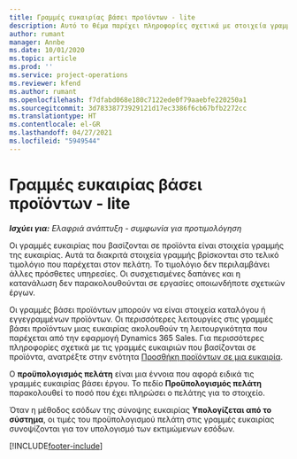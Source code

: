 ```yaml
---
title: Γραμμές ευκαιρίας βάσει προϊόντων - lite
description: Αυτό το θέμα παρέχει πληροφορίες σχετικά με στοιχεία γραμμών ευκαιρίας βάσει προϊόντων στο Project Operations.
author: rumant
manager: Annbe
ms.date: 10/01/2020
ms.topic: article
ms.prod: ''
ms.service: project-operations
ms.reviewer: kfend
ms.author: rumant
ms.openlocfilehash: f7dfabd068e180c7122ede0f79aaebfe220250a1
ms.sourcegitcommit: 3d78338773929121d17ec3386f6cb67bfb2272cc
ms.translationtype: HT
ms.contentlocale: el-GR
ms.lasthandoff: 04/27/2021
ms.locfileid: "5949544"
---
```

# <a name="product-based-opportunity-lines---lite"></a>Γραμμές ευκαιρίας βάσει προϊόντων - lite

_**Ισχύει για:** Ελαφριά ανάπτυξη - συμφωνία για προτιμολόγηση_

Οι γραμμές ευκαιρίας που βασίζονται σε προϊόντα είναι στοιχεία γραμμής της ευκαιρίας. Αυτά τα διακριτά στοιχεία γραμμής βρίσκονται στο τελικό τιμολόγιο που παρέχεται στον πελάτη. Το τιμολόγιο δεν περιλαμβάνει άλλες πρόσθετες υπηρεσίες. Οι συσχετισμένες δαπάνες και η κατανάλωση δεν παρακολουθούνται σε εργασίες οποιωνδήποτε σχετικών έργων.

Οι γραμμές βάσει προϊόντων μπορούν να είναι στοιχεία καταλόγου ή εγγεγραμμένων προϊόντων. Οι περισσότερες λειτουργίες στις γραμμές βάσει προϊόντων μιας ευκαιρίας ακολουθούν τη λειτουργικότητα που παρέχεται από την εφαρμογή Dynamics 365 Sales. Για περισσότερες πληροφορίες σχετικά με τις γραμμές ευκαιριών που βασίζονται σε προϊόντα, ανατρέξτε στην ενότητα [Προσθήκη προϊόντων σε μια ευκαιρία](/dynamics365/sales-enterprise/add-products-opportunity).

Ο **προϋπολογισμός πελάτη** είναι μια έννοια που αφορά ειδικά τις γραμμές ευκαιρίας βάσει έργου. Το πεδίο **Προϋπολογισμός πελάτη** παρακολουθεί το ποσό που έχει πληρώσει ο πελάτης για το στοιχείο.

Όταν η μέθοδος εσόδων της σύνοψης ευκαιρίας **Υπολογίζεται από το σύστημα**, οι τιμές του προϋπολογισμού πελάτη στις γραμμές ευκαιρίας συνοψίζονται για τον υπολογισμό των εκτιμώμενων εσόδων. 



[!INCLUDE[footer-include](../../includes/footer-banner.md)]